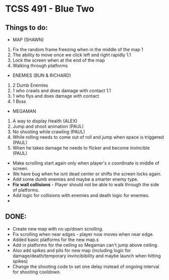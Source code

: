 TCSS 491 - Blue Two
==========================
Things to do:
-----------------------
* MAP (SHAWN)
1. Fix the random frame freezing when in the middle of the map 1
  1. The ability to move once we click left and right rapidly 1.1
2. Lock the screen when at the end of the map
3. Walking through platforms 

* ENEMIES (BUN & RICHARD)
1. 2 Dumb Enemies
  1. 1 who crawls and does damage with contact 1.1
  2. 1 who flys and does damage with contact
3. 1 Boss 

* MEGAMAN
1. A way to display Health (ALEX)
2. Jump and shoot animation (PAUL)
3. No shooting while crawling (PAUL)
4. While rolling needs to come out of roll and jump when space is triggered (PAUL)
5. When he takes damage he needs to flicker and become invincible (PAUL)



* Make scrolling start again only when player's x coordinate is middle of screen.
* We have bug when he isnt dead center or shifts the screen locks again. 
* Add some dumb enemies and maybe a smarter enemy type. 
* **Fix wall collisions** - Player should not be able to walk through the side of platforms.
* Add logic for collisions with enemies and death logic for enemies. 
* 



DONE: 
------------------------
* Create new map with no up/down scrolling.
* Fix scrolling when near edges - player now moves when near edge.
* Added basic platforms for the new map.s
* Add in platforms for the ceiling so Megaman can't jump above ceiling.
* Also add spikes and pits for new map (including logic for damage/death/temporary invincibibility and maybe launch when hitting spikes)
* Change the shooting code to set one delay instead of ongoing interval for shooting cooldown. 
